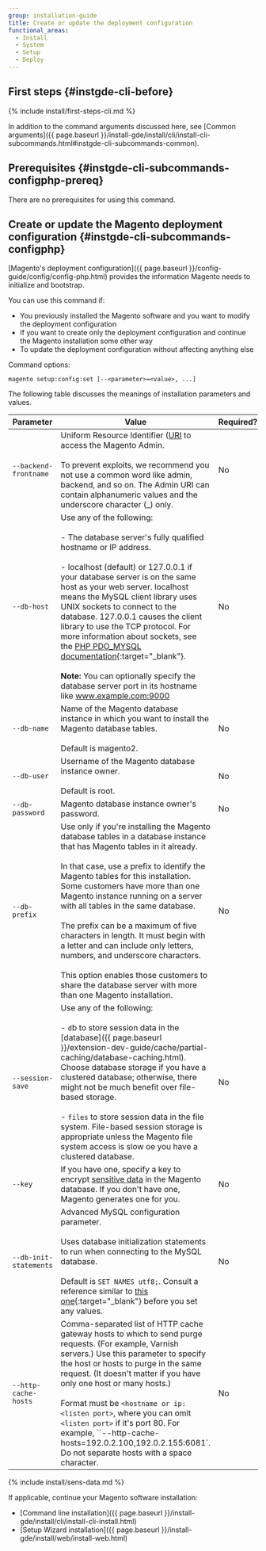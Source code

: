 ```yaml
---
group: installation-guide
title: Create or update the deployment configuration
functional_areas:
  - Install
  - System
  - Setup
  - Deploy
---
```


## First steps {#instgde-cli-before}

{% include install/first-steps-cli.md %}

In addition to the command arguments discussed here, see [Common arguments]({{ page.baseurl }}/install-gde/install/cli/install-cli-subcommands.html#instgde-cli-subcommands-common).

## Prerequisites {#instgde-cli-subcommands-configphp-prereq}

There are no prerequisites for using this command.

## Create or update the Magento deployment configuration {#instgde-cli-subcommands-configphp}

[Magento's deployment configuration]({{ page.baseurl }}/config-guide/config/config-php.html) provides the information Magento needs to initialize and bootstrap.

You can use this command if:

*	You previously installed the Magento software and you want to modify the deployment configuration
*	If you want to create only the deployment configuration and continue the Magento installation some other way
*	To update the deployment configuration without affecting anything else

Command options:

	magento setup:config:set [--<parameter>=<value>, ...]

The following table discusses the meanings of installation parameters and values.

| Parameter | Value | Required? |
| --- | --- | --- |
| `--backend-frontname` | Uniform Resource Identifier ([URI](http://www.w3.org/Protocols/rfc2616/rfc2616-sec3.html#sec3.2) to access the Magento Admin. <br><br> To prevent exploits, we recommend you not use a common word like admin, backend, and so on. The Admin URI can contain alphanumeric values and the underscore character (_) only.  | No |
| `--db-host` | Use any of the following: <br><br> - The database server's fully qualified hostname or IP address. <br><br> - localhost (default) or 127.0.0.1 if your database server is on the same host as your web server. localhost means the MySQL client library uses UNIX sockets to connect to the database. 127.0.0.1 causes the client library to use the TCP protocol. For more information about sockets, see the [PHP PDO_MYSQL   documentation](http://php.net/manual/en/ref.pdo-mysql.php){:target="_blank"}.<br><br> **Note:** You can optionally specify the database server port in its hostname like www.example.com:9000| No |
| `--db-name` | Name of the Magento database instance in which you want to install the Magento database tables. <br><br> Default is magento2. | No |
| `--db-user` | Username of the Magento database instance owner. <br><br>Default is root. | No |
| `--db-password` | Magento database instance owner's password. | No |
| `--db-prefix` | Use only if you're installing the Magento database tables in a database instance that has Magento tables in it already. <br><br>In that case, use a prefix to identify the Magento tables for this installation. Some customers have more than one Magento instance running on a server with all tables in the same database. <br><br>The prefix can be a maximum of five characters in length. It must begin with a letter and can include only letters, numbers, and underscore characters. <br><br>This option enables those customers to share the database server with more than one Magento installation. | No |
| `--session-save` | Use any of the following: <br><br> - `d`b to store session data in the [database]({{ page.baseurl }}/extension-dev-guide/cache/partial-caching/database-caching.html). Choose database storage if you have a clustered database; otherwise, there might not be much benefit over file-based storage. <br><br> - `files` to store session data in the file system. File-based session storage is appropriate unless the Magento file system access is slow oe you have a clustered database.| No |
| `--key` | If you have one, specify a key to encrypt [sensitive data](#sens-data) in the Magento database. If you don't have one, Magento generates one for you. | No |
| `--db-init-statements` | Advanced MySQL configuration parameter. <br><br>Uses database initialization statements to run when connecting to the MySQL database. <br><br>Default is `SET NAMES utf8;`. Consult a reference similar to [this one](http://dev.mysql.com/doc/refman/5.6/en/server-options.html){:target="_blank"} before you set any values. | No |
| `--http-cache-hosts` | Comma-separated list of HTTP cache gateway hosts to which to send purge requests. (For example, Varnish servers.) Use this parameter to specify the host or hosts to purge in the same request. (It doesn't matter if you have only one host or many hosts.) <br><br>Format must be `<hostname or ip:<listen port>`, where you can omit `<listen port>` if it's port 80. For example, ``--http-cache-hosts=192.0.2.100,192.0.2.155:6081`. Do not separate hosts with a space character.  | No |


{% include install/sens-data.md %}

If applicable, continue your Magento software installation:

*	[Command line installation]({{ page.baseurl }}/install-gde/install/cli/install-cli-install.html)
*	[Setup Wizard installation]({{ page.baseurl }}/install-gde/install/web/install-web.html)

<!-- ## About enabling and disabling modules {#instgde-cli-subcommands-dep-config-enable-modules}
{% include install/enable-disable-modules.md %} -->
